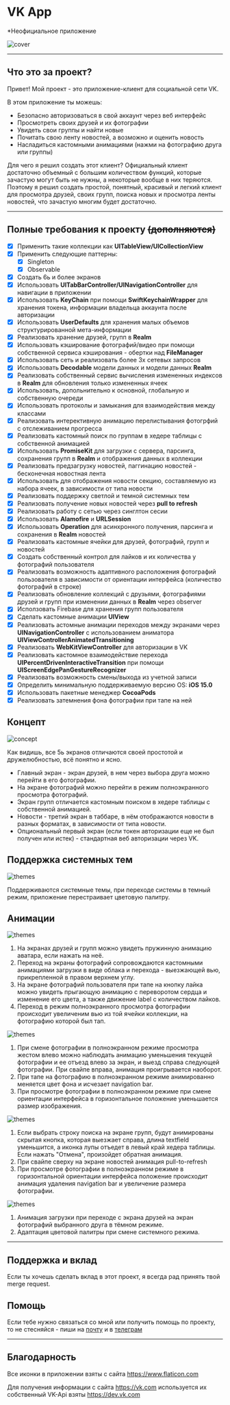 # VK App
\*Неофициальное приложение

![cover](https://github.com/mayer1a/iOSAppUI/blob/main/DescriptionImages/cover.png)

---

## Что это за проект?

Привет!
Мой проект - это приложение-клиент для социальной сети VK. 

В этом приложение ты можешь:
* Безопасно авторизоваться в свой аккаунт через веб интерфейс
* Просмотреть своих друзей и их фотографии
* Увидеть свои группы и найти новые
* Почитать свою ленту новостей, а возможно и оценить новость
* Насладиться кастомными анимациями (нажми на фотографию друга или группы)

Для чего я решил создать этот клиент? Официальный клиент достаточно объемный с большим количеством функций, которые зачастую могут быть не нужны, 
а некоторые вообще в них теряются. 
Поэтому я решил создать простой, понятный, красивый и легкий клиент для просмотра друзей, своих групп, поиска новых и просмотра ленты новостей, 
что зачастую многим будет достаточно.
 
---

## Полные требования к проекту ~~(дополняются)~~

- [X] Применить такие коллекции как **UITableView/UICollectionView**
- [X] Применить следующие паттерны:
    - [X] Singleton
    - [X] Observable
- [X] Создать 6ь и более экранов
- [X] Использовать **UITabBarController/UINavigationController** для навигации в приложении
- [X] Использовать **KeyChain** при помощи **SwiftKeychainWrapper** для хранения токена, информации владельца аккаунта после авторизации
- [X] Использовать **UserDefaults** для хранения малых объемов структурированной мета-информации
- [X] Реализовать хранение друзей, групп в **Realm**
- [X] Использовать кэширование фотографий/видео при помощи собственной сервиса кэширования - обертки над **FileManager**
- [X] Использовать сеть и реализовать более 3х сетевых запросов
- [X] Использовать **Decodable** модели данных и модели данных **Realm**
- [X] Реализовать собственный сервис вычисления измененных индексов в **Realm** для обновления только измененных ячеек
- [X] Использовать, допольнительно к основной, глобальную и собственную очереди
- [X] Использовать протоколы и замыкания для взаимодействия между классами
- [X] Реализовать интерективную анимацию перелистывания фотогрфий с отслеживанием прогресса
- [X] Реализовать кастомный поиск по группам в хедере таблицы с собственной анимацией
- [X] Использовать **PromiseKit** для загрузки с сервера, парсинга, сохранения групп в **Realm** и отображения данных в коллекции
- [X] Реализовать предзагрузку новостей, паггинацию новостей - бесконечная новостная лента
- [X] Использовать для отображения новости секцию, составляемую из набора ячеек, в зависимости от типа новости
- [X] Реализовать поддержку светлой и темной системных тем
- [X] Реализовать получение новых новостей через __pull to refresh__
- [X] Реализовать работу с сетью через синглтон сесии
- [X] Использовать **Alamofire** и **URLSession**
- [X] Использовать **Operation** для асинхронного получения, парсинга и сохранения в **Realm** новостей
- [X] Реализовать кастомные ячейки для друзей, фотографий, групп и новостей
- [X] Создать собственный контрол для лайков и их количества у фотографий пользователя
- [X] Реализовать возможность адаптивного расположения фотографий пользователя в зависимости от ориентации интерфейса (количество фотографий в строке) 
- [X] Реализовать обновление коллекций с друзьями, фотографиями друзей и групп при изменении данных в **Realm** через observer
- [X] Исползовать Firebase для хранения групп пользователя
- [X] Сделать кастомные анимации **UIView**
- [X] Реализовать астомные анимации переходов между экранами через **UINavigationController** с использованием аниматора **UIViewControllerAnimatedTransitioning**
- [X] Реализовать **WebKitViewController** для авторизации в VK
- [X] Реализовать кастомное взаимодействие перехода **UIPercentDrivenInteractiveTransition** при помощи **UIScreenEdgePanGestureRecognizer**
- [X] Реализовать возможность смены/выхода из учетной записи
- [X] Определить минимальную поддерживаемую версию OS: **iOS 15.0**
- [X] Использовать пакетные менеджер **CocoaPods**
- [X] Реализовать затемнения фона фотографии при тапе на ней

## Концепт

![concept](https://github.com/mayer1a/iOSAppUI/blob/main/DescriptionImages/concept.png)

Как видишь, все 5ь экранов отличаются своей простотой и дружелюбностью, всё понятно и ясно.
* Главный экран - экран друзей, в нем через выбора друга можно перейти в его фотографии.
* На экране фотографий можно перейти в режим полноэкранного просмотра фотографий.
* Экран групп отличается кастомным поиском в хедере таблицы с собственной анимацией.
* Новости - третий экран в таббаре, в нём отображаются новости в разных форматах, в зависимости от типа новости.
* Опциональный первый экран (если токен авторизации еще не был получен или истек) - стандартная веб авторизации через VK.

## Поддержка системных тем

![themes](https://github.com/mayer1a/iOSAppUI/blob/main/DescriptionImages/lightDarkTheme.png)

Поддерживаются системные темы, при переходе системы в темный режим, приложение перестраивает цветовую палитру.

## Анимации

![themes](https://github.com/mayer1a/iOSAppUI/blob/main/DescriptionImages/friendsPhotosTrans.gif)

1. На экранах друзей и групп можно увидеть пружинную анимацию аватара, если нажать на неё. 
2. Переход на экраны фотографий сопровождаются кастомными анимациями загрузки в виде облака и перехода - выезжающей вью, прикрепленной в правом верхнем углу.
3. На экране фотографий пользователя при тапе на кнопку лайка можно увидеть прыгающую анимацию с переворотом сердца и изменение его цвета, а также движение label с количеством лайков.
4. Переход в режим полноэкранного просмотра фотографии происходит увеличеним вью из той ячейки коллекции, на фотографию которой был тап.

![themes](https://github.com/mayer1a/iOSAppUI/blob/main/DescriptionImages/photosTransOrient.gif)

1. При смене фотографии в полноэкранном режиме просмотра жестом влево можно наблюдать анимацию уменьшения текущей фотографии и ее отъезд влево за экран, и выезд справа следующей фотографии. При свайпе вправа, анимация проигрывается наоборот.
2. При тапе на фотографию в полноэкранном режиме анимированно меняется цвет фона и исчезает navigation bar.
3. При просмотре фотографии в полноэкранном режиме при смене ориентации интерфейса в горизонтальное положение уменьшается размер изображения.

![themes](https://github.com/mayer1a/iOSAppUI/blob/main/DescriptionImages/groupsNewsFullPhotoBackground.gif)

1. Если выбрать строку поиска на экране групп, будут анимированы скрытая кнопка, которая выезжает справа, длина textfield уменьшится, а иконка лупы отъедет в левый край хедера таблицы. Если нажать "Отмена", произойдет обратная анимация.
2. При свайпе сверху на экране новостей анимация pull-to-refresh
3. При просмотре фотографии в полноэкранном режиме в горизонтальной ориентации интерфейса положение происходит анимация удаления navigation bar и увеличение размера фотографии.

![themes](https://github.com/mayer1a/iOSAppUI/blob/main/DescriptionImages/friendsNewsToggleAppearance.gif)

1. Анимация загрузки при переходе с экрана друзей на экран фотографий выбранного друга в тёмном режиме.
2. Адаптация цветовой палитры при смене системного режима.

---

## Поддержка и вклад

Если ты хочешь сделать вклад в этот проект, я всегда рад принять твой merge request.

## Помощь

Если тебе нужно связаться со мной или получить помощь по проекту, 
то не стесняйся - пиши на <a href="mailto:mayer1art@gmail.com">почту</a> и в <a href="https://t.me/mayer1a">телеграм</a>

---

## Благодарность

Все иконки в приложении взяты с сайта https://www.flaticon.com

Для получения информации с сайта https://vk.com используется их собственный VK-Api взяты https://dev.vk.com
